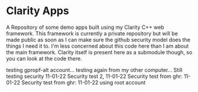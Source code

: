 # Clarity Apps #

A Repository of some demo apps built using my Clarity C++ web framework. This framework is currently a private repository but will be made public as soon as I can make sure the github security model does the things I need it to. I'm less concerned about this code here than I am about the main framework. Clarity itself is present here as a submodule though, so you can look at the code there.

testing gpropf-alt account...
testing again from my other computer...
Still testing security 11-01-22
Security test 2, 11-01-22
Security test from ghr: 11-01-22
Security test from ghr: 11-01-22 using root account

